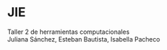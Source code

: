 # JIE
Taller 2 de herramientas computacionales <br>
Juliana Sánchez, Esteban Bautista, Isabella Pacheco
